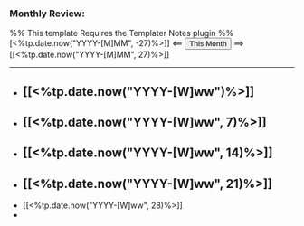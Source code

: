 ### Monthly Review:
%% This template Requires the Templater Notes plugin %%[<%tp.date.now("YYYY-[M]MM", -27)%>]] <== <button class="date_button_today">This Month</button> ==> [[<%tp.date.now("YYYY-[M]MM", 27)%>]]

---

- [[<%tp.date.now("YYYY-[W]ww")%>]]
	- 
- [[<%tp.date.now("YYYY-[W]ww", 7)%>]]
	- 
- [[<%tp.date.now("YYYY-[W]ww", 14)%>]]
	- 
- [[<%tp.date.now("YYYY-[W]ww", 21)%>]]
	- 
- [[<%tp.date.now("YYYY-[W]ww", 28)%>]]
- 
